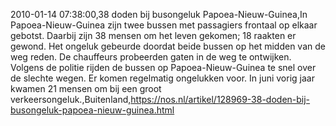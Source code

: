 2010-01-14 07:38:00,38 doden bij busongeluk Papoea-Nieuw-Guinea,In Papoea-Nieuw-Guinea zijn twee bussen met passagiers frontaal op elkaar gebotst. Daarbij zijn 38 mensen om het leven gekomen; 18 raakten er gewond. Het ongeluk gebeurde doordat beide bussen op het midden van de weg reden. De chauffeurs probeerden gaten in de weg te ontwijken. Volgens de politie rijden de bussen op Papoea-Nieuw-Guinea te snel over de slechte wegen. Er komen regelmatig ongelukken voor. In juni vorig jaar kwamen 21 mensen om bij een groot verkeersongeluk.,Buitenland,https://nos.nl/artikel/128969-38-doden-bij-busongeluk-papoea-nieuw-guinea.html